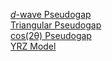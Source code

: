 <a href="dwaveEg.html"><i>d</i>-wave Pseudogap</a>
<br>
<a href="dwaveTriangleEg.html">Triangular Pseudogap</a>
<br>
<a href="dwaveCosEg.html">cos(2&theta;) Pseudogap</a>
<br>
<a href="yrz.html">YRZ Model</a>
